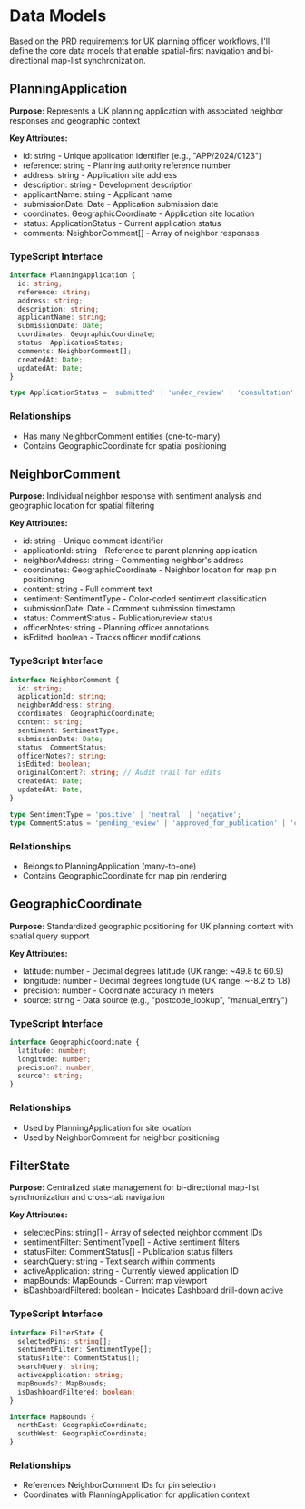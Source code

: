 # Data Models

Based on the PRD requirements for UK planning officer workflows, I'll define the core data models that enable spatial-first navigation and bi-directional map-list synchronization.

## PlanningApplication

**Purpose:** Represents a UK planning application with associated neighbor responses and geographic context

**Key Attributes:**
- id: string - Unique application identifier (e.g., "APP/2024/0123")
- reference: string - Planning authority reference number
- address: string - Application site address
- description: string - Development description
- applicantName: string - Applicant name
- submissionDate: Date - Application submission date
- coordinates: GeographicCoordinate - Application site location
- status: ApplicationStatus - Current application status
- comments: NeighborComment[] - Array of neighbor responses

### TypeScript Interface
```typescript
interface PlanningApplication {
  id: string;
  reference: string;
  address: string;
  description: string;
  applicantName: string;
  submissionDate: Date;
  coordinates: GeographicCoordinate;
  status: ApplicationStatus;
  comments: NeighborComment[];
  createdAt: Date;
  updatedAt: Date;
}

type ApplicationStatus = 'submitted' | 'under_review' | 'consultation' | 'decision_pending' | 'approved' | 'refused';
```

### Relationships
- Has many NeighborComment entities (one-to-many)
- Contains GeographicCoordinate for spatial positioning

## NeighborComment

**Purpose:** Individual neighbor response with sentiment analysis and geographic location for spatial filtering

**Key Attributes:**
- id: string - Unique comment identifier
- applicationId: string - Reference to parent planning application
- neighborAddress: string - Commenting neighbor's address
- coordinates: GeographicCoordinate - Neighbor location for map pin positioning
- content: string - Full comment text
- sentiment: SentimentType - Color-coded sentiment classification
- submissionDate: Date - Comment submission timestamp
- status: CommentStatus - Publication/review status
- officerNotes: string - Planning officer annotations
- isEdited: boolean - Tracks officer modifications

### TypeScript Interface
```typescript
interface NeighborComment {
  id: string;
  applicationId: string;
  neighborAddress: string;
  coordinates: GeographicCoordinate;
  content: string;
  sentiment: SentimentType;
  submissionDate: Date;
  status: CommentStatus;
  officerNotes?: string;
  isEdited: boolean;
  originalContent?: string; // Audit trail for edits
  createdAt: Date;
  updatedAt: Date;
}

type SentimentType = 'positive' | 'neutral' | 'negative';
type CommentStatus = 'pending_review' | 'approved_for_publication' | 'confidential' | 'redacted';
```

### Relationships
- Belongs to PlanningApplication (many-to-one)
- Contains GeographicCoordinate for map pin rendering

## GeographicCoordinate

**Purpose:** Standardized geographic positioning for UK planning context with spatial query support

**Key Attributes:**
- latitude: number - Decimal degrees latitude (UK range: ~49.8 to 60.9)
- longitude: number - Decimal degrees longitude (UK range: ~-8.2 to 1.8)
- precision: number - Coordinate accuracy in meters
- source: string - Data source (e.g., "postcode_lookup", "manual_entry")

### TypeScript Interface
```typescript
interface GeographicCoordinate {
  latitude: number;
  longitude: number;
  precision?: number;
  source?: string;
}
```

### Relationships
- Used by PlanningApplication for site location
- Used by NeighborComment for neighbor positioning

## FilterState

**Purpose:** Centralized state management for bi-directional map-list synchronization and cross-tab navigation

**Key Attributes:**
- selectedPins: string[] - Array of selected neighbor comment IDs
- sentimentFilter: SentimentType[] - Active sentiment filters
- statusFilter: CommentStatus[] - Publication status filters
- searchQuery: string - Text search within comments
- activeApplication: string - Currently viewed application ID
- mapBounds: MapBounds - Current map viewport
- isDashboardFiltered: boolean - Indicates Dashboard drill-down active

### TypeScript Interface
```typescript
interface FilterState {
  selectedPins: string[];
  sentimentFilter: SentimentType[];
  statusFilter: CommentStatus[];
  searchQuery: string;
  activeApplication: string;
  mapBounds?: MapBounds;
  isDashboardFiltered: boolean;
}

interface MapBounds {
  northEast: GeographicCoordinate;
  southWest: GeographicCoordinate;
}
```

### Relationships
- References NeighborComment IDs for pin selection
- Coordinates with PlanningApplication for application context
